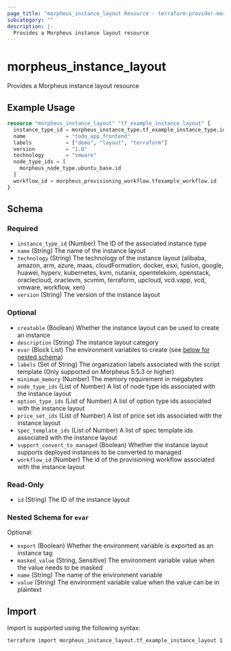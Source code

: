 ```yaml
---
page_title: "morpheus_instance_layout Resource - terraform-provider-morpheus"
subcategory: ""
description: |-
  Provides a Morpheus instance layout resource
---
```


# morpheus_instance_layout

Provides a Morpheus instance layout resource

## Example Usage

```terraform
resource "morpheus_instance_layout" "tf_example_instance_layout" {
  instance_type_id = morpheus_instance_type.tf_example_instance_type.id
  name             = "todo_app_frontend"
  labels           = ["demo", "layout", "terraform"]
  version          = "1.0"
  technology       = "vmware"
  node_type_ids = [
    morpheus_node_type.ubuntu_base.id
  ]
  workflow_id = morpheus_provisioning_workflow.tfexample_workflow.id
}
```

<!-- schema generated by tfplugindocs -->
## Schema

### Required

- `instance_type_id` (Number) The ID of the associated instance type
- `name` (String) The name of the instance layout
- `technology` (String) The technology of the instance layout (alibaba, amazon, arm, azure, maas, cloudFormation, docker, esxi, fusion, google, huawei, hyperv, kubernetes, kvm, nutanix, opentelekom, openstack, oraclecloud, oraclevm, scvmm, terraform, upcloud, vcd.vapp, vcd, vmware, workflow, xen)
- `version` (String) The version of the instance layout

### Optional

- `creatable` (Boolean) Whether the instance layout can be used to create an instance
- `description` (String) The instance layout category
- `evar` (Block List) The environment variables to create (see [below for nested schema](#nestedblock--evar))
- `labels` (Set of String) The organization labels associated with the script template (Only supported on Morpheus 5.5.3 or higher)
- `minimum_memory` (Number) The memory requirement in megabytes
- `node_type_ids` (List of Number) A list of node type ids associated with the instance layout
- `option_type_ids` (List of Number) A list of option type ids associated with the instance layout
- `price_set_ids` (List of Number) A list of price set ids associated with the instance layout
- `spec_template_ids` (List of Number) A list of spec template ids associated with the instance layout
- `support_convert_to_managed` (Boolean) Whether the instance layout supports deployed instances to be converted to managed
- `workflow_id` (Number) The id of the provisioning workflow associated with the instance layout

### Read-Only

- `id` (String) The ID of the instance layout

<a id="nestedblock--evar"></a>
### Nested Schema for `evar`

Optional:

- `export` (Boolean) Whether the environment variable is exported as an instance tag
- `masked_value` (String, Sensitive) The environment variable value when the value needs to be masked
- `name` (String) The name of the environment variable
- `value` (String) The environment variable value when the value can be in plaintext

## Import

Import is supported using the following syntax:

```shell
terraform import morpheus_instance_layout.tf_example_instance_layout 1
```
